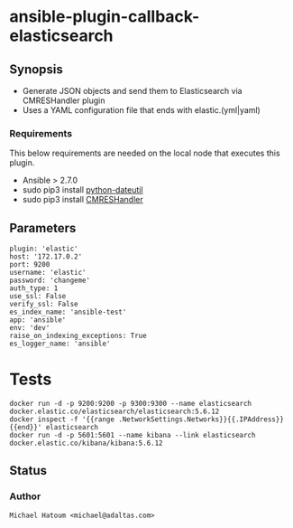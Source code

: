 # ansible-plugin-callback-elasticsearch

## Synopsis

* Generate JSON objects and send them to Elasticsearch via CMRESHandler plugin
* Uses a YAML configuration file that ends with elastic.(yml|yaml)

### Requirements

This below requirements are needed on the local node that executes this plugin.

* Ansible > 2.7.0
* sudo pip3 install [python-dateutil](https://pypi.org/project/python-dateutil/)
* sudo pip3 install [CMRESHandler](https://github.com/cmanaha/python-elasticsearch-logger)

## Parameters

    plugin: 'elastic'
    host: '172.17.0.2'
    port: 9200
    username: 'elastic'
    password: 'changeme'
    auth_type: 1
    use_ssl: False
    verify_ssl: False
    es_index_name: 'ansible-test'
    app: 'ansible'
    env: 'dev'
    raise_on_indexing_exceptions: True
    es_logger_name: 'ansible'

# Tests
    docker run -d -p 9200:9200 -p 9300:9300 --name elasticsearch docker.elastic.co/elasticsearch/elasticsearch:5.6.12
    docker inspect -f '{{range .NetworkSettings.Networks}}{{.IPAddress}}{{end}}' elasticsearch
    docker run -d -p 5601:5601 --name kibana --link elasticsearch docker.elastic.co/kibana/kibana:5.6.12

## Status
### Author
    Michael Hatoum <michael@adaltas.com>
